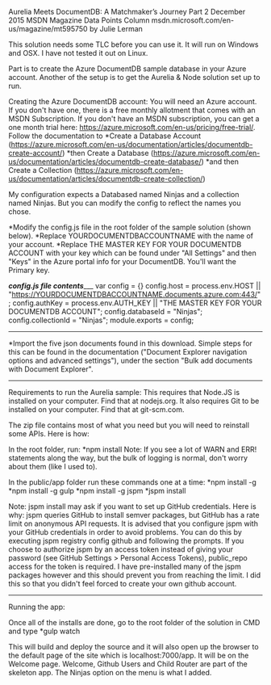 Aurelia Meets DocumentDB: A Matchmaker’s Journey Part 2
December 2015 MSDN Magazine Data Points Column
msdn.microsoft.com/en-us/magazine/mt595750
by Julie Lerman

This solution needs some TLC before you can use it. It will run on Windows and OSX. I have not tested it out on Linux.

Part is to create the Azure DocumentDB sample database in your Azure account. 
Another of the setup is to get the Aurelia & Node solution set up to run.

Creating the Azure DocumentDB account:
You will need an Azure account. If you don't have one, there is a free monthly allotment that comes with an MSDN Subscription. If you don't have an MSDN subscription, you can get a one month trial here: https://azure.microsoft.com/en-us/pricing/free-trial/.
Follow the documentation to 
*Create a Database Account (https://azure.microsoft.com/en-us/documentation/articles/documentdb-create-account/)
*then Create a Database (https://azure.microsoft.com/en-us/documentation/articles/documentdb-create-database/)
*and then Create a Collection (https://azure.microsoft.com/en-us/documentation/articles/documentdb-create-collection/)

My configuration expects a Databased named Ninjas and a collection named Ninjas. But you can modify the config to reflect the names you chose.

*Modify the config.js file in the root folder of the sample solution (shown below).
*Replace YOURDOCUMENTDBACCOUNTNAME with the name of your account.
*Replace THE MASTER KEY FOR YOUR DOCUMENTDB ACCOUNT with your key which can be found under "All Settings" and then "Keys" in the Azure portal info for your DocumentDB. You'll want the Primary key.

___config.js file contents______
var config = {}
config.host = process.env.HOST || "https://YOURDOCUMENTDBACCOUNTNAME.documents.azure.com:443/";
config.authKey = process.env.AUTH_KEY || "THE MASTER KEY FOR YOUR DOCUMENTDB ACCOUNT";
config.databaseId = "Ninjas";
config.collectionId = "Ninjas";
module.exports = config;
________________________________

*Import the five json documents found in this download. Simple steps for this can be found in the documentation ("Document Explorer navigation options and advanced settings"), under the section "Bulk add documents with Document Explorer".
_______________________________________________________________________________

Requirements to run the Aurelia sample:
This requires that Node.JS is installed on your computer. Find that at nodejs.org.
It also requires Git to be installed on your computer. Find that at git-scm.com.

The zip file contains most of what you need but you will need to reinstall some APIs. Here is how:

In the root folder, run:
*npm install
Note: If you see a lot of WARN  and ERR! statements along the way, but the bulk of logging is normal, don't worry about them (like I used to).
 
In the public/app folder run these commands one at a time:
*npm install -g
*npm install -g gulp
*npm install -g jspm
*jspm install

Note: jspm install may ask if you want to set up GitHub credentials. Here is why:
   jspm queries GitHub to install semver packages, but GitHub has a rate limit on anonymous API requests.
   It is advised that you configure jspm with your GitHub credentials in order to avoid problems.
   You can do this by executing jspm registry config github and following the prompts.
   If you choose to authorize jspm by an access token instead of giving your password 
   (see GitHub Settings > Personal Access Tokens), public_repo access for the token is required.
I have pre-installed many of the jspm packages however and this should prevent you from reaching the limit. 
I did this so that you didn't feel forced to create your own github account. 
_______________________________________________________________________________

Running the app:

Once all of the installs are done, go to the root folder of the solution in CMD and type 
*gulp watch

This will build and deploy the source and it will also open up the browser to the default page of the site which is localhost:7000/app. It will be on the Welcome page. Welcome, Github Users and Child Router are part of the skeleton app. The Ninjas option on the menu is what I added.
